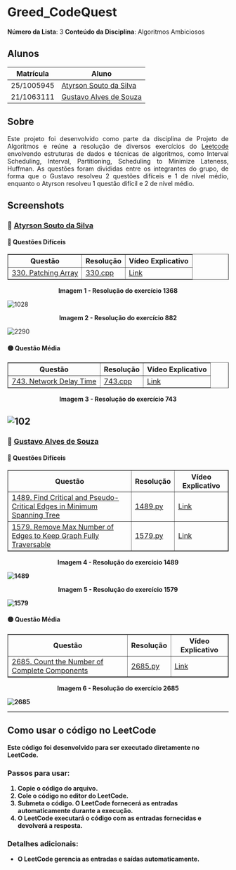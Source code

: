 # Greed_CodeQuest

**Número da Lista**: 3
**Conteúdo da Disciplina**: Algoritmos Ambiciosos

## Alunos

| Matrícula   | Aluno                                                              |
|-------------|--------------------------------------------------------------------|
| 25/1005945  | [Atyrson Souto da Silva](https://github.com/Atyrson)              |
| 21/1063111  | [Gustavo Alves de Souza](https://github.com/gustaallves)          |

## Sobre

<p align="justify">
Este projeto foi desenvolvido como parte da disciplina de Projeto de Algoritmos e reúne a resolução de diversos exercícios do <a href="https://leetcode.com/problemset/">Leetcode</a> envolvendo estruturas de dados e técnicas de algoritmos, como  Interval Scheduling, Interval, Partitioning, Scheduling to Minimize Lateness, Huffman. As questões foram divididas entre os integrantes do grupo, de forma que o Gustavo resolveu 2 questões difíceis e 1 de nível médio, enquanto o Atyrson resolveu 1 questão difícil e 2 de nível médio. 
</p>

## Screenshots

### 👤 [Atyrson Souto da Silva](https://github.com/Atyrson)

#### 🔴 Questões Difíceis

<div align="center">

<table border="1">
  <thead>
    <tr>
      <th>Questão</th>
      <th>Resolução</th>
      <th>Vídeo Explicativo</th>
    </tr>
  </thead>
  <tbody>
    <tr>
      <td><a href="https://leetcode.com/problems/recover-a-tree-from-preorder-traversal/">330. Patching Array</a></td>
      <td><a href="./1368.cpp">330.cpp</a></td>
      <td><a href="https://youtu.be/fgVYjV_cGeg">Link</a></td>
    </tr>
  </tbody>
</table>

</div>

<div align="center">
  <p><strong>Imagem 1 - Resolução do exercício 1368</strong></p>
</div>

![1028](Screenshots/1368.png)

<div align="center">
  <p><strong>Imagem 2 - Resolução do exercício 882</strong></p>
</div>

![2290](Screenshots/882.png)

#### 🟡 Questão Média

<div align="center">

<table border="1">
  <thead>
    <tr>
      <th>Questão</th>
      <th>Resolução</th>
      <th>Vídeo Explicativo</th>
    </tr>
  </thead>
  <tbody>
    <tr>
      <td><a href="https://leetcode.com/problems/binary-tree-level-order-traversal/">743. Network Delay Time
</a></td>
      <td><a href="./743.cpp">743.cpp</a></td>
      <td><a href="https://youtu.be/TIDB92A5vXw">Link</a></td>
    </tr>
  </tbody>
</table>

</div>

<div align="center">
  <p><strong>Imagem 3 - Resolução do exercício 743<strong></p>
</div>

![102](Screenshots/743.png)
---

### 👤 [Gustavo Alves de Souza](https://github.com/gustaallves)

#### 🔴 Questões Difíceis

<div align="center">

<table border="1">
  <thead>
    <tr>
      <th>Questão</th>
      <th>Resolução</th>
      <th>Vídeo Explicativo</th>
    </tr>
  </thead>
  <tbody>
    <tr>
      <td><a href="https://leetcode.com/problems/find-critical-and-pseudo-critical-edges-in-minimum-spanning-tree/description/">1489. Find Critical and Pseudo-Critical Edges in Minimum Spanning Tree</a></td>
      <td><a href="./1489.py">1489.py</a></td>
      <td><a href="https://youtu.be/Zo3cID--f5A">Link</a></td>
    </tr>
    <tr>
      <td><a href="https://leetcode.com/problems/remove-max-number-of-edges-to-keep-graph-fully-traversable/">1579. Remove Max Number of Edges to Keep Graph Fully Traversable</a></td>
      <td><a href="./1579.py">1579.py</a></td>
      <td><a href="https://youtu.be/wkD_H-RLiac">Link</a></td>
    </tr>
  </tbody>
</table>

</div>

<div align="center">
  <p><strong>Imagem 4 - Resolução do exercício 1489</strong></p>
</div>

![1489](Screenshots/1489.png)

<div align="center">
  <p><strong>Imagem 5 - Resolução do exercício 1579</strong></p>
</div>

![1579](Screenshots/1579.png)

#### 🟡 Questão Média

<div align="center">

<table border="1">
  <thead>
    <tr>
      <th>Questão</th>
      <th>Resolução</th>
      <th>Vídeo Explicativo</th>
    </tr>
  </thead>
  <tbody>
    <tr>
      <td><a href="https://leetcode.com/problems/count-the-number-of-complete-components/description/">2685. Count the Number of Complete Components</a></td>
      <td><a href="./2685.py">2685.py</a></td>
      <td><a href="https://youtu.be/gYx43vNSVjs">Link</a></td>
    </tr>
  </tbody>
</table>

</div>

<div align="center">
  <p><strong>Imagem 6 - Resolução do exercício 2685</strong></p>
</div>

![2685](Screenshots/2685.png)

---

## Como usar o código no LeetCode

Este código foi desenvolvido para ser executado diretamente no **LeetCode**.

### Passos para usar:

1. **Copie o código** do arquivo.
2. **Cole o código no editor do LeetCode**.
3. **Submeta o código**. O LeetCode fornecerá as entradas automaticamente durante a execução.
4. **O LeetCode executará o código** com as entradas fornecidas e devolverá a resposta.

### Detalhes adicionais:

- O LeetCode gerencia as **entradas e saídas automaticamente**.
